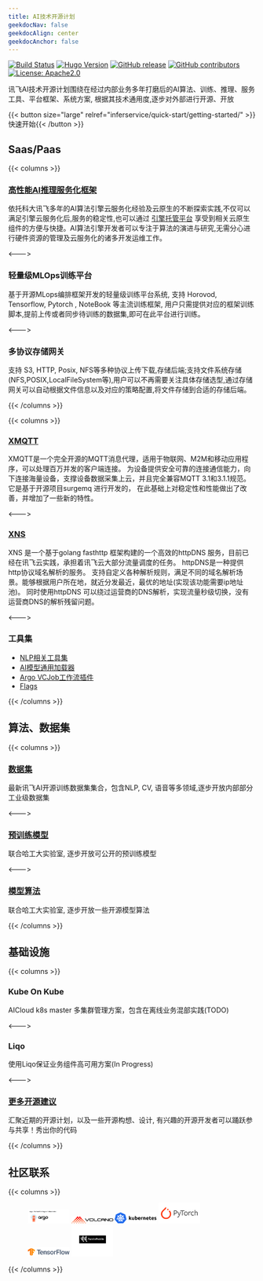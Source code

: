 ```yaml
---
title: AI技术开源计划
geekdocNav: false
geekdocAlign: center
geekdocAnchor: false
---
```


<!-- markdownlint-capture -->
<!-- markdownlint-disable MD033 -->

<span class="badge-placeholder">[![Build Status](https://img.shields.io/drone/build/thegeeklab/hugo-geekdoc?logo=drone&server=https%3A%2F%2Fdrone.thegeeklab.de)](https://drone.thegeeklab.de/thegeeklab/hugo-geekdoc)</span>
<span class="badge-placeholder">[![Hugo Version](https://img.shields.io/badge/hugo-0.83-blue.svg)](https://gohugo.io)</span>
<span class="badge-placeholder">[![GitHub release](https://img.shields.io/github/v/release/xfyun/AthenaServing)](https://github.com/xfyun/AthenaServing/releases/latest)</span>
<span class="badge-placeholder">[![GitHub contributors](https://img.shields.io/github/contributors/xfyun/AthenaServing)](https://github.com/xfyun/AthenaServing/graphs/contributors)</span>
<span class="badge-placeholder">[![License: Apache2.0](https://img.shields.io/github/license/xfyun/AthenaServing)](https://github.com/xfyun/AthenaServing/blob/master/LICENSE)</span>

<!-- markdownlint-restore -->

讯飞AI技术开源计划围绕在经过内部业务多年打磨后的AI算法、训练、推理、服务工具、平台框架、系统方案, 根据其技术通用度,逐步对外部进行开源、开放

{{< button size="large" relref="inferservice/quick-start/getting-started/" >}}快速开始{{< /button >}}


## Saas/Paas
{{< columns >}}
### [高性能AI推理服务化框架](https://xfyun.github.io/athena_website)

依托科大讯飞多年的AI算法引擎云服务化经验及云原生的不断探索实践,不仅可以满足引擎云服务化后,服务的稳定性,也可以通过 [引擎托管平台]() 享受到相关云原生组件的方便与快捷。AI算法引擎开发者可以专注于算法的演进与研究,无需分心进行硬件资源的管理及云服务化的诸多开发运维工作。

<--->

### 轻量级MLOps训练平台

基于开源MLops编排框架开发的轻量级训练平台系统, 支持 Horovod, Tensorflow, Pytorch , NoteBook 等主流训练框架, 用户只需提供对应的框架训练脚本,提前上传或者同步待训练的数据集,即可在此平台进行训练。

<--->

### 多协议存储网关

支持 S3, HTTP, Posix, NFS等多种协议上传下载,存储后端;支持文件系统存储(NFS,POSIX,LocalFileSystem等),用户可以不再需要关注具体存储选型,通过存储网关可以自动根据文件信息以及对应的策略配置,将文件存储到合适的存储后端。

{{< /columns >}}

{{< columns >}}

### [XMQTT](https://github.com/xfyun/xmqtt)

XMQTT是一个完全开源的MQTT消息代理，适用于物联网、M2M和移动应用程序，可以处理百万并发的客户端连接。 为设备提供安全可靠的连接通信能力，向下连接海量设备，支撑设备数据采集上云，并且完全兼容MQTT 3.1和3.1.1规范。 它是基于开源项目surgemq 进行开发的， 在此基础上对稳定性和性能做出了改善，并增加了一些新的特性。

<--->

### [XNS](https://github.com/xfyun/xns)
XNS 是一个基于golang fasthttp 框架构建的一个高效的httpDNS 服务，目前已经在讯飞云实践，承担着讯飞云大部分流量调度的任务。 httpDNS是一种提供http协议域名解析的服务。 支持自定义各种解析规则，满足不同的域名解析场景。能够根据用户所在地，就近分发最近，最优的地址(实现该功能需要ip地址池)。 同时使用httpDNS 可以绕过运营商的DNS解析，实现流量秒级切换，没有运营商DNS的解析残留问题。

<--->

### 工具集

* [NLP相关工具集](https://ymcui.com/resources.html)
* [AI模型通用加载器](https://github.com/xfyun/aiges)
* [Argo VCJob工作流插件](https://github.com/xfyun/argo-volcano-executor-plugin)
* [Flags](https://github.com/xfyun/flags)


{{< /columns >}}



## 算法、数据集
{{< columns >}}

### [数据集](https://github.com/xfyun/datasets/tree/master)

最新讯飞AI开源训练数据集集合，包含NLP, CV, 语音等多领域,逐步开放内部部分工业级数据集

<--->

### [预训练模型](https://ymcui.com/resources.html)


联合哈工大实验室, 逐步开放可公开的预训练模型

<--->

### [模型算法](https://ymcui.com/resources.html)

联合哈工大实验室, 逐步开放一些开源模型算法

{{< /columns >}}


## 基础设施
{{< columns >}}

### Kube On Kube

AICloud k8s master 多集群管理方案，包含在离线业务混部实践(TODO)

<--->

### Liqo

使用Liqo保证业务组件高可用方案(In Progress)

<--->

### [更多开源建议](https://xfyun.github.io/contribute/proposal/)

汇聚近期的开源计划，以及一些开源构想、设计, 有兴趣的开源开发者可以踊跃参与共享！秀出你的代码


{{< /columns >}}

## 社区联系

{{< columns >}}

<!-- markdownlint-capture -->
<!-- markdownlint-disable MD033 -->

<figure class="third">
    <img src="/imgs/argo.png" width="20%">
    <img src="/imgs/volcano.png" width="20%">
    <img src="/imgs/k8s.png" width="20%">
    <img src="/imgs/pytorch.png" width="20%">
    <img src="/imgs/tf.png" width="20%">
    <img src="/imgs/paddle.png" width="20%"  >

</figure>
<!-- markdownlint-restore -->

{{< /columns >}}
